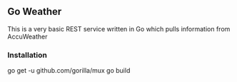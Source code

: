 ## Go Weather

This is a very basic REST service written in Go which pulls information from AccuWeather

### Installation
go get -u github.com/gorilla/mux
go build
